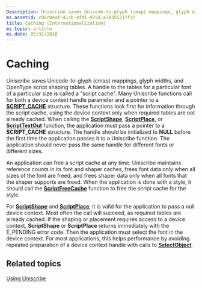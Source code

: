 ```yaml
---
Description: Uniscribe saves Unicode-to-glyph (cmap) mappings, glyph widths, and OpenType script shaping tables.
ms.assetid: c06c0eaf-41cb-4fd1-9750-a78355217f12
title: Caching (Internationalization)
ms.topic: article
ms.date: 05/31/2018
---
```


# Caching

Uniscribe saves Unicode-to-glyph (cmap) mappings, glyph widths, and OpenType script shaping tables. A handle to the tables for a particular font of a particular size is called a "script cache". Many Uniscribe functions call for both a device context handle parameter and a pointer to a [**SCRIPT\_CACHE**](script-cache.md) structure. These functions look first for information through the script cache, using the device context only when required tables are not already cached. When calling the [**ScriptShape**](/windows/desktop/api/Usp10/nf-usp10-scriptshape), [**ScriptPlace**](/windows/desktop/api/Usp10/nf-usp10-scriptplace), or [**ScriptTextOut**](/windows/desktop/api/Usp10/nf-usp10-scripttextout) function, the application must pass a pointer to a **SCRIPT\_CACHE** structure. The handle should be initialized to **NULL** before the first time the application passes it to a Uniscribe function. The application should never pass the same handle for different fonts or different sizes.

An application can free a script cache at any time. Uniscribe maintains reference counts in its font and shaper caches, frees font data only when all sizes of the font are freed, and frees shaper data only when all fonts that the shaper supports are freed. When the application is done with a style, it should call the [**ScriptFreeCache**](/windows/desktop/api/Usp10/nf-usp10-scriptfreecache) function to free the script cache for the style.

For [**ScriptShape**](/windows/desktop/api/Usp10/nf-usp10-scriptshape) and [**ScriptPlace**](/windows/desktop/api/Usp10/nf-usp10-scriptplace), it is valid for the application to pass a null device context. Most often the call will succeed, as required tables are already cached. If the shaping or placement requires access to a device context, **ScriptShape** or **ScriptPlace** returns immediately with the E\_PENDING error code. Then the application must select the font in the device context. For most applications, this helps performance by avoiding repeated preparation of a device context handle with calls to [**SelectObject**](https://msdn.microsoft.com/en-us/library/Dd162957(v=VS.85).aspx).

## Related topics

<dl> <dt>

[Using Uniscribe](using-uniscribe.md)
</dt> </dl>

 

 



